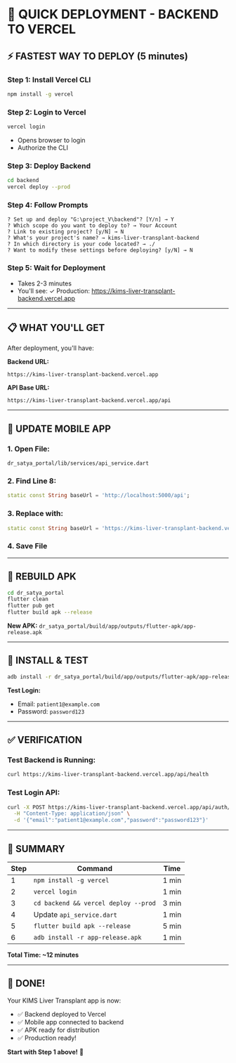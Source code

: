 # 🚀 QUICK DEPLOYMENT - BACKEND TO VERCEL

## ⚡ FASTEST WAY TO DEPLOY (5 minutes)

### Step 1: Install Vercel CLI
```bash
npm install -g vercel
```

### Step 2: Login to Vercel
```bash
vercel login
```
- Opens browser to login
- Authorize the CLI

### Step 3: Deploy Backend
```bash
cd backend
vercel deploy --prod
```

### Step 4: Follow Prompts
```
? Set up and deploy "G:\project_V\backend"? [Y/n] → Y
? Which scope do you want to deploy to? → Your Account
? Link to existing project? [y/N] → N
? What's your project's name? → kims-liver-transplant-backend
? In which directory is your code located? → ./
? Want to modify these settings before deploying? [y/N] → N
```

### Step 5: Wait for Deployment
- Takes 2-3 minutes
- You'll see: ✓ Production: https://kims-liver-transplant-backend.vercel.app

---

## 📋 WHAT YOU'LL GET

After deployment, you'll have:

**Backend URL:**
```
https://kims-liver-transplant-backend.vercel.app
```

**API Base URL:**
```
https://kims-liver-transplant-backend.vercel.app/api
```

---

## 🔄 UPDATE MOBILE APP

### 1. Open File:
```
dr_satya_portal/lib/services/api_service.dart
```

### 2. Find Line 8:
```dart
static const String baseUrl = 'http://localhost:5000/api';
```

### 3. Replace with:
```dart
static const String baseUrl = 'https://kims-liver-transplant-backend.vercel.app/api';
```

### 4. Save File

---

## 🔨 REBUILD APK

```bash
cd dr_satya_portal
flutter clean
flutter pub get
flutter build apk --release
```

**New APK:** `dr_satya_portal/build/app/outputs/flutter-apk/app-release.apk`

---

## 📱 INSTALL & TEST

```bash
adb install -r dr_satya_portal/build/app/outputs/flutter-apk/app-release.apk
```

**Test Login:**
- Email: `patient1@example.com`
- Password: `password123`

---

## ✅ VERIFICATION

### Test Backend is Running:
```bash
curl https://kims-liver-transplant-backend.vercel.app/api/health
```

### Test Login API:
```bash
curl -X POST https://kims-liver-transplant-backend.vercel.app/api/auth/login \
  -H "Content-Type: application/json" \
  -d '{"email":"patient1@example.com","password":"password123"}'
```

---

## 🎯 SUMMARY

| Step | Command | Time |
|------|---------|------|
| 1 | `npm install -g vercel` | 1 min |
| 2 | `vercel login` | 1 min |
| 3 | `cd backend && vercel deploy --prod` | 3 min |
| 4 | Update `api_service.dart` | 1 min |
| 5 | `flutter build apk --release` | 5 min |
| 6 | `adb install -r app-release.apk` | 1 min |

**Total Time: ~12 minutes**

---

## 🎊 DONE!

Your KIMS Liver Transplant app is now:
- ✅ Backend deployed to Vercel
- ✅ Mobile app connected to backend
- ✅ APK ready for distribution
- ✅ Production ready!

**Start with Step 1 above!** 🚀

